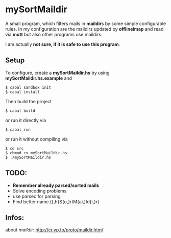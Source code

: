 mySortMaildir
=============
A small program, which filters mails in **maildir**s by some simple configurable
rules.
In my configuration are the maildirs updated by **offlineimap** and read via
**mutt** but also other programs use maildirs.

I am actually **not sure, if it is safe to use this program**.

Setup
-----
To configure, create a **mySortMaildir.hs** by using
**mySortMaildir.hs.example** and

    $ cabal sandbox init
    $ cabal install

Then build the project

    $ cabal build

or run it directly via

    $ cabal run

or run it without compiling via

    $ cd src
    $ chmod +x mySortMaildir.hs
    $ ./mySortMaildir.hs

TODO:
-----
* **Remember already parsed/sorted mails**
* Solve encoding problems
* use parsec for parsing
* Find better name ({,h}S{o,}rtM{ai,}ld{i,}r)

Infos:
------
about *maildir*: http://cr.yp.to/proto/maildir.html
